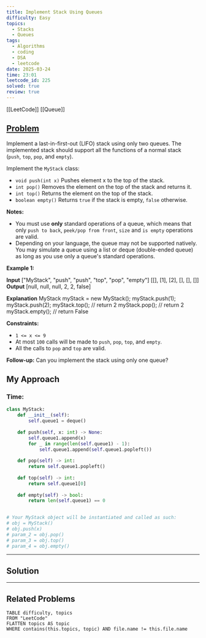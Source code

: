 ```yaml
---
title: Implement Stack Using Queues
difficulty: Easy
topics:
  - Stacks
  - Queues
tags:
  - Algorithms
  - coding
  - DSA
  - leetcode
date: 2025-03-24
time: 23:01
leetcode_id: 225
solved: true
review: true
---
```

[[LeetCode]]
[[Queue]]
## [Problem](https://leetcode.com/problems/implement-stack-using-queues/description/)
Implement a last-in-first-out (LIFO) stack using only two queues. The implemented stack should support all the functions of a normal stack (`push`, `top`, `pop`, and `empty`).

Implement the `MyStack` class:

- `void push(int x)` Pushes element x to the top of the stack.
- `int pop()` Removes the element on the top of the stack and returns it.
- `int top()` Returns the element on the top of the stack.
- `boolean empty()` Returns `true` if the stack is empty, `false` otherwise.

**Notes:**

- You must use **only** standard operations of a queue, which means that only `push to back`, `peek/pop from front`, `size` and `is empty` operations are valid.
- Depending on your language, the queue may not be supported natively. You may simulate a queue using a list or deque (double-ended queue) as long as you use only a queue's standard operations.

**Example 1:**

**Input**
["MyStack", "push", "push", "top", "pop", "empty"]
[[], [1], [2], [], [], []]
**Output**
[null, null, null, 2, 2, false]

**Explanation**
MyStack myStack = new MyStack();
myStack.push(1);
myStack.push(2);
myStack.top(); // return 2
myStack.pop(); // return 2
myStack.empty(); // return False

**Constraints:**

- `1 <= x <= 9`
- At most `100` calls will be made to `push`, `pop`, `top`, and `empty`.
- All the calls to `pop` and `top` are valid.

**Follow-up:** Can you implement the stack using only one queue?


## My Approach
### Time: 

```python
class MyStack:
    def __init__(self):
        self.queue1 = deque()
  
    def push(self, x: int) -> None:
        self.queue1.append(x)
        for _ in range(len(self.queue1) - 1):
            self.queue1.append(self.queue1.popleft())
  
    def pop(self) -> int:
        return self.queue1.popleft()
  
    def top(self) -> int:
        return self.queue1[0]
  
    def empty(self) -> bool:
        return len(self.queue1) == 0

  
# Your MyStack object will be instantiated and called as such:
# obj = MyStack()
# obj.push(x)
# param_2 = obj.pop()
# param_3 = obj.top()
# param_4 = obj.empty()
```



---
## Solution




---
## Related Problems
```dataview
TABLE difficulty, topics
FROM "LeetCode"
FLATTEN topics AS topic
WHERE contains(this.topics, topic) AND file.name != this.file.name
```